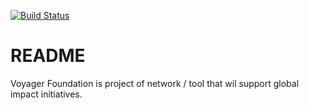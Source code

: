 [![Build Status](https://travis-ci.org/VoyagerFoundation/VoyagerNetwork.svg?branch=develop)](https://travis-ci.org/VoyagerFoundation/VoyagerNetwork)

# README

Voyager Foundation is project of network / tool that wil support global impact initiatives. 
